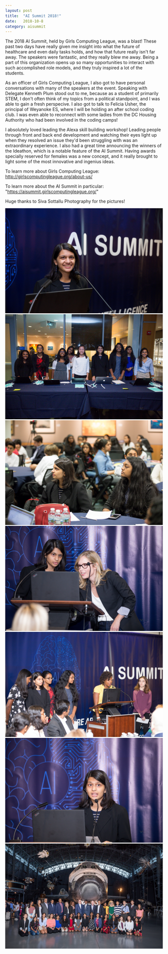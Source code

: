 ```yaml
---
layout: post
title:  "AI Summit 2018!"
date:   2018-10-8
category: aisummit
---
```

The 2018 AI Summit, held by Girls Computing League, was a blast! These past two days have really given me insight into what the future of healthcare and even daily tasks holds, and how that future really isn't far away. The speakers were fantastic, and they really blew me away. Being a part of this organization opens up so many opportunities to interact with such accomplished role models, and they truly inspired a lot of the students.

As an officer of Girls Computing League, I also got to have personal conversations with many of the speakers at the event. Speaking with Delegate Kenneth Plum stood out to me, because as a student of primarily STEM, I don't often think of my topics from a political standpoint, and I was able to gain a fresh perspecive. I also got to talk to Felicia Usher, the principal of Weyanoke ES, where I will be holding an after school coding club. I was even able to reconnect with some ladies from the DC Housing Authority who had been involved in the coding camps!

I absolutely loved leading the Alexa skill building workshop! Leading people through front and back end development and watching their eyes light up when they resolved an issue they'd been struggling with was an extraordinary experience. I also had a great time announcing the winners of the Ideathon, which is a notable feature of the AI Summit. Having awards specially reserved for females was a new concept, and it really brought to light some of the most innovative and ingenius ideas.

To learn more about Girls Computing League: <a> http://girlscomputingleague.org/about-us/ </a>


To learn more about the AI Summit in particular: <a> "https://aisummit.girlscomputingleague.org/" </a>



Huge thanks to Siva Sottallu Photography for the pictures!

<img src = "/assets/images/aisummit18/speaking.jpg" alt = "">
<img src = "/assets/images/aisummit18/registration.jpg" alt = "">
<img src = "/assets/images/aisummit18/sitting.jpg" alt = "">
<img src = "/assets/images/aisummit18/laurenneal.jpg" alt = "">
<img src = "/assets/images/aisummit18/usher.jpg" alt = "">
<img src = "/assets/images/aisummit18/speaking2.jpg" alt = "">
<img src = "/assets/images/aisummit18/volunteers2.jpg" alt = "">
